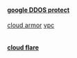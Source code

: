 #### [google DDOS protect](https://cloud.google.com/files/GCPDDoSprotection-04122016.pdf)   
[cloud armor](https://cloud.google.com/armor)
[vpc](https://cloud.google.com/vpc-service-controls/)
```

```

#### [cloud flare](https://www.cloudflare.com/plans/)
<!--
-->
